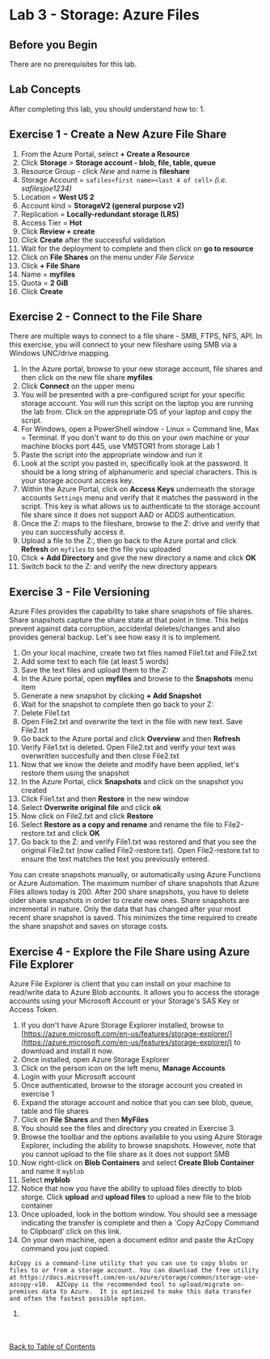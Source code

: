 # Lab 3 - Storage: Azure Files

## Before you Begin

There are no prerequisites for this lab.

## Lab Concepts


After completing this lab, you should understand how to:
1. 



## Exercise 1 - Create a New Azure File Share

1. From the Azure Portal, select **+ Create a Resource**
1. Click **Storage** > **Storage account - blob, file, table, queue**
1. Resource Group - click *New* and name is **fileshare**
1. Storage Account = `safiles<first name><last 4 of cell>` *(i.e. safilesjoe1234)*
1. Location = **West US 2**
1. Account kind = **StorageV2 (general purpose v2)**
1. Replication = **Locally-redundant storage (LRS)**
1. Access Tier = **Hot**
1. Click **Review + create**
1. Click **Create** after the successful validation
1. Wait for the deployment to complete and then click on **go to resource**
1. Click on **File Shares** on the menu under *File Service* 
1. Click **+ File Share**
1. Name = **myfiles**
1. Quota = **2 GiB**
1. Click **Create**


## Exercise 2 - Connect to the File Share
There are multiple ways to connect to a file share - SMB, FTPS, NFS, API.  In this exercise, you will connect to your new fileshare using SMB via a Windows UNC/drive mapping.

1. In the Azure portal, browse to your new storage account, file shares and then click on the new file share **myfiles**
1. Click **Connect** on the upper menu
1. You will be presented with a pre-configured script for your specific storage account.  You will run this script on the laptop you are running the lab from.  Click on the appropriate OS of your laptop and copy the script.
1. For Windows, open a PowerShell window - Linux = Command line, Max = Terminal.  If you don't want to do this on your own machine or your machine blocks port 445, use VMSTOR1 from storage Lab 1 
1. Paste the script into the appropriate window and run it
1. Look at the script you pasted in, specifically look at the password.  It should be a long string of alphanumeric and special characters.  This is your storage account access key.  
1. Within the Azure Portal, click on **Access Keys** underneath the storage accounts `Settings` menu and verify that it matches the password in the script.  This key is what allows us to authenticate to the storage account file share since it does not support AAD or ADDS authentication.
1. Once the Z: maps to the fileshare, browse to the Z: drive and verify that you can successfully access it.
1. Upload a file to the Z:, then go back to the Azure portal and click **Refresh** on `myfiles` to see the file you uploaded 
1. Click **+ Add Directory** and give the new directory a name and click **OK**
1. Switch back to the Z: and verify the new directory appears


## Exercise 3 - File Versioning
Azure Files provides the capability to take share snapshots of file shares. Share snapshots capture the share state at that point in time.  This helps prevent against data corruption, accidental deletes/changes and also provides general backup.  Let's see how easy it is to implement.

1. On your local machine, create two txt files named File1.txt and File2.txt
1. Add some text to each file (at least 5 words)
1. Save the text files and upload them to the Z:
1. In the Azure portal, open **myfiles** and browse to the **Snapshots** menu item
1. Generate a new snapshot by clicking **+ Add Snapshot**
1. Wait for the snapshot to complete then go back to your Z:
1. Delete File1.txt
1. Open File2.txt and overwrite the text in the file with new text.  Save File2.txt
1. Go back to the Azure portal and click **Overview** and then **Refresh**
1. Verify File1.txt is deleted.  Open File2.txt and verify your text was overwritten succesfully and then close File2.txt
1. Now that we know the delete and modify have been applied, let's restore them using the snapshot
1. In the Azure Portal, click **Snapshots** and click on the snapshot you created
1. Click File1.txt and then **Restore** in the new window
1. Select **Overwrite original file** and click **ok**
1. Now click on File2.txt and click **Restore**
1. Select **Restore as a copy and rename** and rename the file to File2-restore.txt and click **OK**
1. Go back to the Z: and verify File1.txt was restored and that you see the original File2.txt (now called File2-restore.txt).  Open File2-restore.txt to ensure the text matches the text you previously entered.

You can create snapshots manually, or automatically using Azure Functions or Azure Automation.  The maximum number of share snapshots that Azure Files allows today is 200. After 200 share snapshots, you have to delete older share snapshots in order to create new ones. Share snapshots are incremental in nature. Only the data that has changed after your most recent share snapshot is saved. This minimizes the time required to create the share snapshot and saves on storage costs. 


## Exercise 4 - Explore the File Share using Azure File Explorer
Azure File Explorer is client that you can install on your machine to read/write data to Azure Blob accounts.  It allows you to access the storage accounts using your Microsoft Account or your Storage's SAS Key or Access Token.

1. If you don't have Azure Storage Explorer installed, browse to [https://azure.microsoft.com/en-us/features/storage-explorer/](https://azure.microsoft.com/en-us/features/storage-explorer/) to download and install it now.
1. Once installed, open Azure Storage Explorer
1. Click on the person icon on the left menu, **Manage Accounts**
1. Login with your Microsoft account
1. Once authenticated, browse to the storage account you created in exercise 1
1. Expand the storage account and notice that you can see blob, queue, table and file shares
1. Click on **File Shares** and then **MyFiles**
1. You should see the files and directory you created in Exercise 3. 
1. Browse the toolbar and the options available to you using Azure Storage Explorer, including the ability to browse snapshots.  However, note that you cannot upload to the file share as it does not support SMB
1. Now right-click on **Blob Containers** and select **Create Blob Container** and name it `myblob`
1. Select **myblob**
1. Notice that now you have the ability to upload files directly to blob storge.  Click **upload** and **upload files** to upload a new file to the blob container
1. Once uploaded, look in the bottom window.  You should see a message indicating the transfer is complete and then a `Copy AzCopy Command to Clipboard' click on this link.
1. On your own machine, open a document editor and paste the AzCopy command you just copied.  

```AzCopy is a command-line utility that you can use to copy blobs or files to or from a storage account. You can download the free utility at https://docs.microsoft.com/en-us/azure/storage/common/storage-use-azcopy-v10.  AZCopy is the recommended tool to upload/migrate on-premises data to Azure.  It is optimized to make this data transfer and often the fastest possible option.```

1. 


<br></br>
[Back to Table of Contents](./index.md#5-azure-storage)
